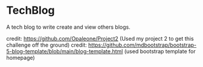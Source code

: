 # TechBlog

A tech blog to write create and view others blogs.

credit: https://github.com/Opaleone/Project2 (Used my project 2 to get this challenge off the ground)
credit: https://github.com/mdbootstrap/bootstrap-5-blog-template/blob/main/blog-template.html (used bootstrap template for homepage)